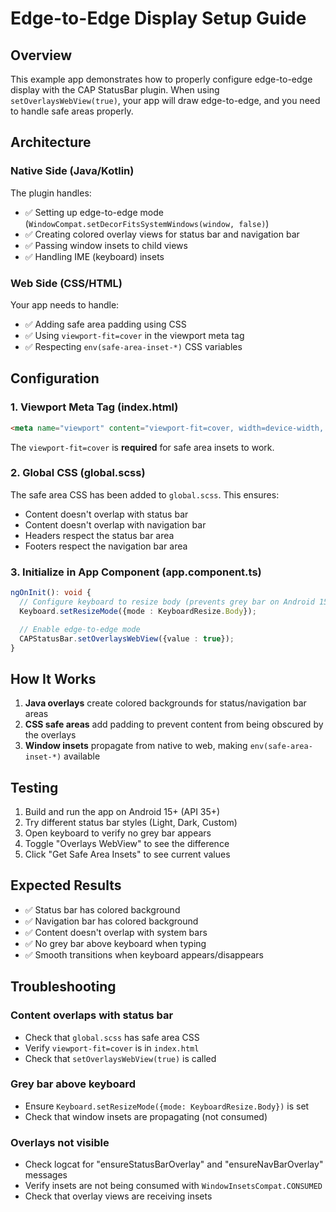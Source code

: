 # Edge-to-Edge Display Setup Guide

## Overview

This example app demonstrates how to properly configure edge-to-edge display with the CAP StatusBar plugin. When using `setOverlaysWebView(true)`, your app will draw edge-to-edge, and you need to handle safe areas properly.

## Architecture

### Native Side (Java/Kotlin)
The plugin handles:
- ✅ Setting up edge-to-edge mode (`WindowCompat.setDecorFitsSystemWindows(window, false)`)
- ✅ Creating colored overlay views for status bar and navigation bar
- ✅ Passing window insets to child views
- ✅ Handling IME (keyboard) insets

### Web Side (CSS/HTML)
Your app needs to handle:
- ✅ Adding safe area padding using CSS
- ✅ Using `viewport-fit=cover` in the viewport meta tag
- ✅ Respecting `env(safe-area-inset-*)` CSS variables

## Configuration

### 1. Viewport Meta Tag (index.html)
```html
<meta name="viewport" content="viewport-fit=cover, width=device-width, initial-scale=1.0, minimum-scale=1.0, maximum-scale=1.0, user-scalable=no" />
```
The `viewport-fit=cover` is **required** for safe area insets to work.

### 2. Global CSS (global.scss)
The safe area CSS has been added to `global.scss`. This ensures:
- Content doesn't overlap with status bar
- Content doesn't overlap with navigation bar
- Headers respect the status bar area
- Footers respect the navigation bar area

### 3. Initialize in App Component (app.component.ts)
```typescript
ngOnInit(): void {
  // Configure keyboard to resize body (prevents grey bar on Android 15+)
  Keyboard.setResizeMode({mode : KeyboardResize.Body});

  // Enable edge-to-edge mode
  CAPStatusBar.setOverlaysWebView({value : true});
}
```

## How It Works

1. **Java overlays** create colored backgrounds for status/navigation bar areas
2. **CSS safe areas** add padding to prevent content from being obscured by the overlays
3. **Window insets** propagate from native to web, making `env(safe-area-inset-*)` available

## Testing

1. Build and run the app on Android 15+ (API 35+)
2. Try different status bar styles (Light, Dark, Custom)
3. Open keyboard to verify no grey bar appears
4. Toggle "Overlays WebView" to see the difference
5. Click "Get Safe Area Insets" to see current values

## Expected Results

- ✅ Status bar has colored background
- ✅ Navigation bar has colored background
- ✅ Content doesn't overlap with system bars
- ✅ No grey bar above keyboard when typing
- ✅ Smooth transitions when keyboard appears/disappears

## Troubleshooting

### Content overlaps with status bar
- Check that `global.scss` has safe area CSS
- Verify `viewport-fit=cover` is in `index.html`
- Check that `setOverlaysWebView(true)` is called

### Grey bar above keyboard
- Ensure `Keyboard.setResizeMode({mode: KeyboardResize.Body})` is set
- Check that window insets are propagating (not consumed)

### Overlays not visible
- Check logcat for "ensureStatusBarOverlay" and "ensureNavBarOverlay" messages
- Verify insets are not being consumed with `WindowInsetsCompat.CONSUMED`
- Check that overlay views are receiving insets


